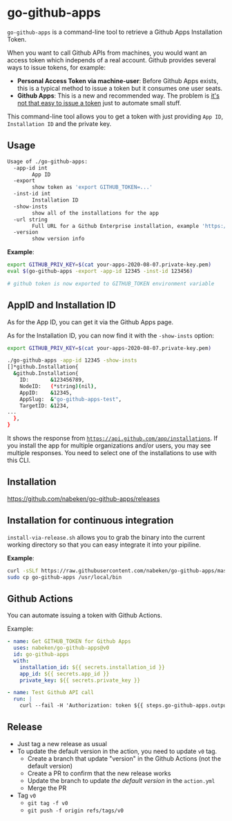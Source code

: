 # go-github-apps

`go-github-apps` is a command-line tool to retrieve a Github Apps Installation Token.

When you want to call Github APIs from machines, you would want an access token which independs of a real account.
Github provides several ways to issue tokens, for example:
- **Personal Access Token via machine-user**: Before Github Apps exists, this is a typical method to issue a token but it consumes one user seats.
- **Github Apps**: This is a new and recommended way. The problem is [it's not that easy to issue a token](https://docs.github.com/en/developers/apps/authenticating-with-github-apps#authenticating-as-a-github-app) just to automate small stuff.

This command-line tool allows you to get a token with just providing `App ID`, `Installation ID` and the private key.

## Usage

```sh
Usage of ./go-github-apps:
  -app-id int
    	App ID
  -export
    	show token as 'export GITHUB_TOKEN=...'
  -inst-id int
    	Installation ID
  -show-insts
    	show all of the installations for the app
  -url string
        Full URL for a Github Enterprise installation, example 'https://github.example.com/api/v3'
  -version
    	show version info
```

**Example**:
```sh
export GITHUB_PRIV_KEY=$(cat your-apps-2020-08-07.private-key.pem)
eval $(go-github-apps -export -app-id 12345 -inst-id 123456)

# github token is now exported to GITHUB_TOKEN environment variable
```

## AppID and Installation ID

As for the App ID, you can get it via the Github Apps page.

As for the Installation ID, you can now find it with the `-show-insts` option:
```sh
export GITHUB_PRIV_KEY=$(cat your-apps-2020-08-07.private-key.pem)

./go-github-apps -app-id 12345 -show-insts
[]*github.Installation{
  &github.Installation{
    ID:       &123456789,
    NodeID:   (*string)(nil),
    AppID:    &12345,
    AppSlug:  &"go-github-apps-test",
    TargetID: &1234,
...
  },
}
```

It shows the response from [`https://api.github.com/app/installations`](https://docs.github.com/en/rest/apps/apps?apiVersion=2022-11-28#list-installations-for-the-authenticated-app).
If you install the app for multiple organizations and/or users, you may see multiple responses. You need to select one of the installations to use with this CLI.

## Installation

https://github.com/nabeken/go-github-apps/releases

## Installation for continuous integration

`install-via-release.sh` allows you to grab the binary into the current working directory so that you can easy integrate it into your pipiline.

**Example**:
```sh
curl -sSLf https://raw.githubusercontent.com/nabeken/go-github-apps/master/install-via-release.sh | bash -s -- -v v0.0.3
sudo cp go-github-apps /usr/local/bin
```

## Github Actions

You can automate issuing a token with Github Actions.

Example:
```yml
- name: Get GITHUB_TOKEN for Github Apps
  uses: nabeken/go-github-apps@v0
  id: go-github-apps
  with:
    installation_id: ${{ secrets.installation_id }}
    app_id: ${{ secrets.app_id }}
    private_key: ${{ secrets.private_key }}

- name: Test Github API call
  run: |
    curl --fail -H 'Authorization: token ${{ steps.go-github-apps.outputs.app_github_token }}' https://api.github.com/
```

## Release

- Just tag a new release as usual
- To update the default version in the action, you need to update `v0` tag.
    - Create a branch that update "version" in the Github Actions (not the default version)
    - Create a PR to confirm that the new release works
    - Update the branch to update *the default version* in the `action.yml`
    - Merge the PR
- Tag `v0`
    - `git tag -f v0`
    - `git push -f origin refs/tags/v0`
